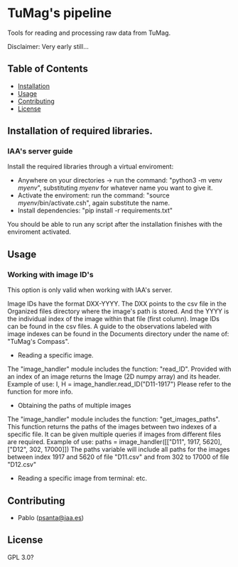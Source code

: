 # TuMag's pipeline

Tools for reading and processing raw data from TuMag.

Disclaimer: Very early still...

## Table of Contents
- [Installation](#installation)
- [Usage](#usage)
- [Contributing](#contributing)
- [License](#license)

## Installation of required libraries. 

### IAA's server guide

Install the required libraries through a virtual enviroment:

- Anywhere on your directories -> run the command: "python3 -m venv $myenv$", substituting $myenv$ for whatever name you want to give it. 
- Activate the enviroment: run the command: "source $myenv$/bin/activate.csh", again substitute the name. 
- Install dependencies:  "pip install -r requirements.txt"

You should be able to run any script after the installation finishes with the enviroment activated. 

## Usage

### Working with image ID's

This option is only valid when working with IAA's server. 

Image IDs have the format DXX-YYYY. The DXX points to the csv file in the Organized files directory where the image's path is stored. And the YYYY is the individual index of the image within that file (first column). 
Image IDs can be found in the csv files. A guide to the observations labeled with image indexes can be found in the Documents directory under the name of: "TuMag's Compass". 

- Reading a specific image. 

The "image_handler" module includes the function: "read_ID". Provided with an index of an image returns the Image (2D numpy array) and its header. 
Example of use: 
    I, H = image_handler.read_ID("D11-1917")
Please refer to the function for more info. 

- Obtaining the paths of multiple images

The "image_handler" module includes the function: "get_images_paths". This function returns the paths of the images between two indexes of a specific file. It can be given multiple queries if images from different files are required.
Example of use: 
    paths = image_handler([["D11", 1917, 5620], ["D12", 302, 17000]])
The paths variable will include all paths for the images between index 1917 and 5620 of file "D11.csv" and from 302 to 17000 of file "D12.csv"

- Reading a specific image from terminal:
etc. 

## Contributing
- Pablo (psanta@iaa.es)


## License
GPL 3.0? 